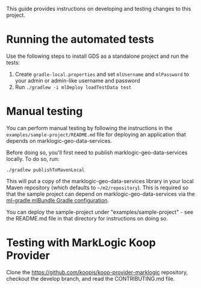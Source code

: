 This guide provides instructions on developing and testing changes to this project. 

# Running the automated tests

Use the following steps to install GDS as a standalone project and run the tests:

1. Create `gradle-local.properties` and set `mlUsername` and `mlPassword` to your admin or admin-like username and 
   password
2. Run `./gradlew -i mlDeploy loadTestData test`

# Manual testing

You can perform manual testing by following the instructions in the `examples/sample-project/README.md` file for 
deploying an application that depends on marklogic-geo-data-services. 

Before doing so, you'll first need to publish marklogic-geo-data-services locally. To do so, run:

    ./gradlew publishToMavenLocal

This will put a copy of the marklogic-geo-data-services library in your local Maven repository (which defaults to 
`~/m2/repository`). This is required so that the sample project can depend on marklogic-geo-data-services via the 
[ml-gradle mlBundle Gradle configuration](https://github.com/marklogic-community/ml-gradle/wiki/Bundles).

You can deploy the sample-project under "examples/sample-project" - see the README.md file in that directory for 
instructions on doing so.


# Testing with MarkLogic Koop Provider

Clone the https://github.com/koopjs/koop-provider-marklogic repository, checkout the develop branch, and read the 
CONTRIBUTING.md file.
